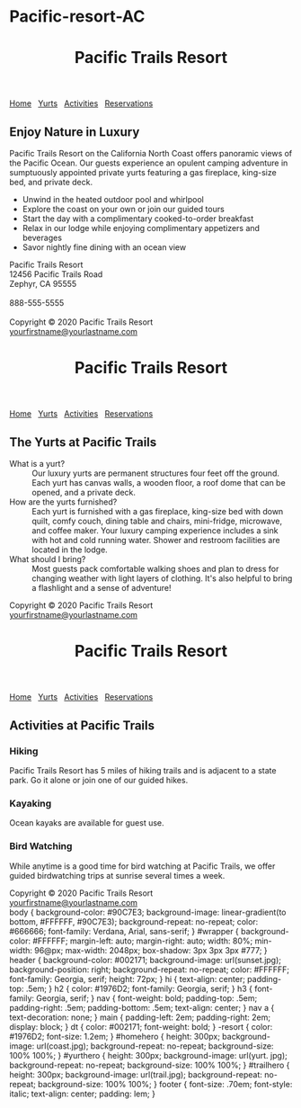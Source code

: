 # Pacific-resort-AC
<!DOCTYPE html>
<html lang="en">
<head>
<title>Pacific Trails Resort</title>
<meta charset="utf-8">
<link href="pacific.css" rel="stylesheet">
</head>
<body>
<div id="wrapper">
<header>
<h1>Pacific Trails Resort</h1>
</header>
<nav>
<a href="index.html">Home</a> &nbsp; 
<a href="yurts.html">Yurts</a> &nbsp; 
<a href="activities.html">Activities</a> &nbsp; 
<a href="reservations.html">Reservations</a>
</nav>
<div id="homehero">
</div>
<main>
<h2>Enjoy Nature in Luxury</h2>
<p><span class="resort">Pacific Trails Resort</span> on the California North Coast offers panoramic views of the Pacific Ocean.
Our guests experience an opulent camping adventure in sumptuously appointed private yurts 
featuring a gas fireplace, king-size bed, and private deck.
</p>
<ul>
<li>Unwind in the heated outdoor pool and whirlpool</li>
<li>Explore the coast on your own or join our guided tours</li>
<li>Start the day with a complimentary cooked-to-order breakfast</li>
<li>Relax in our lodge while enjoying complimentary appetizers and beverages</li>
<li>Savor nightly fine dining with an ocean view</li>
</ul>
<div>
<span class="resort">Pacific Trails Resort</span><br>
12456 Pacific Trails Road<br>
Zephyr, CA 95555<br><br>
888-555-5555<br><br>
</div>
</main>
<footer>
Copyright &copy; 2020 Pacific Trails Resort<br>
<a href="mailto:yourfirstname@yourlastname.com">yourfirstname@yourlastname.com</a>
</footer>
</div>
</body>
</html>
<!DOCTYPE html>
<html lang="en">
<head>
<title>Pacific Trails Resort :: Yurts</title>
<meta charset="utf-8">
<link href="pacific.css" rel="stylesheet">
</head>
<body>
<div id="wrapper">
<header>
<h1>Pacific Trails Resort</h1>
</header>
<nav>
<a href="index.html">Home</a> &nbsp; 
<a href="yurts.html">Yurts</a> &nbsp; 
<a href="activities.html">Activities</a> &nbsp; 
<a href="reservations.html">Reservations</a>
</nav>
<div id="yurthero">
</div>
<main>
<h2>The Yurts at Pacific Trails</h2>
<dl>
<dt>What is a yurt?</dt>
<dd>Our luxury yurts are permanent structures four feet off the ground. Each yurt has
canvas walls, a wooden floor, a roof dome that can be opened, and a private deck.</dd>
<dt>How are the yurts furnished?</dt>
<dd>Each yurt is furnished with a gas fireplace, king-size bed with down quilt, comfy couch, dining table and chairs, 
mini-fridge, microwave, and coffee maker. Your luxury camping experience includes a sink with hot and
cold running water. Shower and restroom facilities are located in the lodge.</dd>
<dt>What should I bring?</dt>
<dd>Most guests pack comfortable walking shoes and plan to dress for changing weather with light layers of clothing. 
It&#39;s also helpful to bring a flashlight and a sense of adventure!</dd>
</dl>
</main>
<footer>
Copyright &copy; 2020 Pacific Trails Resort<br>
<a href="mailto:yourfirstname@yourlastname.com">yourfirstname@yourlastname.com</a>
</footer>
</div>
</body>
</html>
<!DOCTYPE html>
<html lang="en">
<head>
<title>Pacific Trails Resort :: Activities</title>
<meta charset="utf-8">
<link href="pacific.css" rel="stylesheet">
</head>
<body>
<div id="wrapper">
<header>
<h1>Pacific Trails Resort</h1>
</header>
<nav>
<a href="index.html">Home</a> &nbsp; 
<a href="yurts.html">Yurts</a> &nbsp; 
<a href="activities.html">Activities</a> &nbsp; 
<a href="reservations.html">Reservations</a>
</nav>
<div id="trailhero">
</div>
<main>
<h2>Activities at Pacific Trails</h2>
<h3>Hiking</h3>
<p><span class="resort">Pacific Trails Resort</span> has 5 miles of hiking trails and is adjacent to a state park. Go it
alone or join one of our guided hikes.</p>
<h3>Kayaking</h3>
<p>Ocean kayaks are available for guest use.</p>
<h3>Bird Watching</h3>
<p>While anytime is a good time for bird watching at Pacific Trails, we offer guided birdwatching
trips at sunrise several times a week.</p>
</main>
<footer>
Copyright &copy; 2020 Pacific Trails Resort<br>
<a href="mailto:yourfirstname@yourlastname.com">yourfirstname@yourlastname.com</a>
</footer>
</div>
</body>
</html>
body {
background-color: #90C7E3;
background-image: linear-gradient(to bottom, #FFFFFF, #90C7E3);
background-repeat: no-repeat;
color: #666666;
font-family: Verdana, Arial, sans-serif;
}
#wrapper {
background-color: #FFFFFF;
margin-left: auto;
margin-right: auto;
width: 80%;
min-width: 96@px;
max-width: 2048px;
box-shadow: 3px 3px 3px #777;
}
header {
background-color: #002171;
background-image: url(sunset.jpg);
background-position: right;
background-repeat: no-repeat;
color: #FFFFFF;
font-family: Georgia, serif;
height: 72px;
}
hi {
text-align: center;
padding-top: .5em;
}
h2 {
color: #1976D2;
font-family: Georgia, serif;
}
h3 { font-family: Georgia, serif; }
nav {
font-weight: bold;
padding-top: .5em;
padding-right: .5em;
padding-bottom: .5em;
text-align: center;
}
nav a { text-decoration: none; }
main {
padding-left: 2em;
padding-right: 2em;
display: block;
}
dt {
color: #002171;
font-weight: bold;
}
-resort {
color: #1976D2;
font-size: 1.2em;
}
#homehero {
height: 300px;
background-image: url(coast.jpg);
background-repeat: no-repeat;
background-size: 100% 100%;
}
#yurthero {
height: 300px;
background-image: url(yurt. jpg);
background-repeat: no-repeat;
background-size: 100% 100%;
}
#trailhero {
height: 300px;
background-image: url(trail.jpg);
background-repeat: no-repeat;
background-size: 100% 100%;
}
footer {
font-size: .70em;
font-style: italic;
text-align: center;
padding: lem;
}
